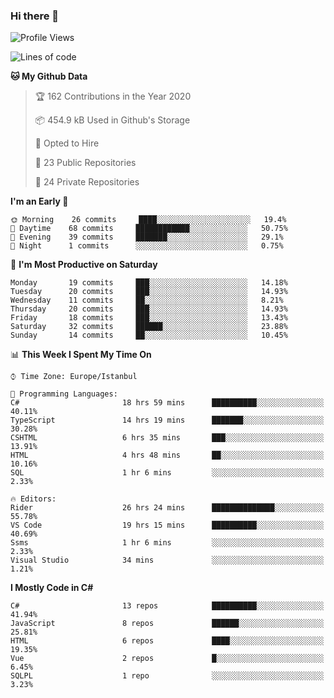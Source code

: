 ### Hi there 👋

<!--START_SECTION:waka-->
![Profile Views](http://img.shields.io/badge/Profile%20Views-0-blue)

![Lines of code](https://img.shields.io/badge/From%20Hello%20World%20I%27ve%20Written-4.8%20million%20lines%20of%20code-blue)

**🐱 My Github Data** 

> 🏆 162 Contributions in the Year 2020
 > 
> 📦 454.9 kB Used in Github's Storage 
 > 
> 💼 Opted to Hire
 > 
> 📜 23 Public Repositories
 > 
> 🔑 24 Private Repositories 

**I'm an Early 🐤** 

```text
🌞 Morning    26 commits     ████░░░░░░░░░░░░░░░░░░░░░   19.4% 
🌆 Daytime    68 commits     ████████████░░░░░░░░░░░░░   50.75% 
🌃 Evening    39 commits     ███████░░░░░░░░░░░░░░░░░░   29.1% 
🌙 Night      1 commits      ░░░░░░░░░░░░░░░░░░░░░░░░░   0.75%

```
📅 **I'm Most Productive on Saturday** 

```text
Monday       19 commits     ███░░░░░░░░░░░░░░░░░░░░░░   14.18% 
Tuesday      20 commits     ███░░░░░░░░░░░░░░░░░░░░░░   14.93% 
Wednesday    11 commits     ██░░░░░░░░░░░░░░░░░░░░░░░   8.21% 
Thursday     20 commits     ███░░░░░░░░░░░░░░░░░░░░░░   14.93% 
Friday       18 commits     ███░░░░░░░░░░░░░░░░░░░░░░   13.43% 
Saturday     32 commits     ██████░░░░░░░░░░░░░░░░░░░   23.88% 
Sunday       14 commits     ██░░░░░░░░░░░░░░░░░░░░░░░   10.45%

```


📊 **This Week I Spent My Time On** 

```text
⌚︎ Time Zone: Europe/Istanbul

💬 Programming Languages: 
C#                       18 hrs 59 mins      ██████████░░░░░░░░░░░░░░░   40.11% 
TypeScript               14 hrs 19 mins      ███████░░░░░░░░░░░░░░░░░░   30.28% 
CSHTML                   6 hrs 35 mins       ███░░░░░░░░░░░░░░░░░░░░░░   13.91% 
HTML                     4 hrs 48 mins       ██░░░░░░░░░░░░░░░░░░░░░░░   10.16% 
SQL                      1 hr 6 mins         ░░░░░░░░░░░░░░░░░░░░░░░░░   2.33%

🔥 Editors: 
Rider                    26 hrs 24 mins      ██████████████░░░░░░░░░░░   55.78% 
VS Code                  19 hrs 15 mins      ██████████░░░░░░░░░░░░░░░   40.69% 
Ssms                     1 hr 6 mins         ░░░░░░░░░░░░░░░░░░░░░░░░░   2.33% 
Visual Studio            34 mins             ░░░░░░░░░░░░░░░░░░░░░░░░░   1.21%

```

**I Mostly Code in C#** 

```text
C#                       13 repos            ██████████░░░░░░░░░░░░░░░   41.94% 
JavaScript               8 repos             ██████░░░░░░░░░░░░░░░░░░░   25.81% 
HTML                     6 repos             ████░░░░░░░░░░░░░░░░░░░░░   19.35% 
Vue                      2 repos             █░░░░░░░░░░░░░░░░░░░░░░░░   6.45% 
SQLPL                    1 repo              ░░░░░░░░░░░░░░░░░░░░░░░░░   3.23%

```



<!--END_SECTION:waka-->

<!--
**ebubekirdinc/ebubekirdinc** is a ✨ _special_ ✨ repository because its `README.md` (this file) appears on your GitHub profile.

Here are some ideas to get you started:

- 🔭 I’m currently working on ...
- 🌱 I’m currently learning ...
- 👯 I’m looking to collaborate on ...
- 🤔 I’m looking for help with ...
- 💬 Ask me about ...
- 📫 How to reach me: ...
- 😄 Pronouns: ...
- ⚡ Fun fact: ...
-->
